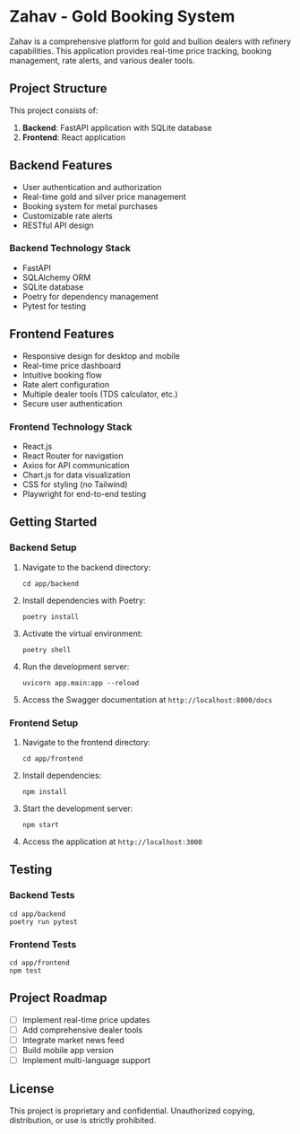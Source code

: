 # Zahav - Gold Booking System

Zahav is a comprehensive platform for gold and bullion dealers with refinery capabilities. This application provides real-time price tracking, booking management, rate alerts, and various dealer tools.

## Project Structure

This project consists of:

1. **Backend**: FastAPI application with SQLite database
2. **Frontend**: React application

## Backend Features

- User authentication and authorization
- Real-time gold and silver price management
- Booking system for metal purchases
- Customizable rate alerts
- RESTful API design

### Backend Technology Stack

- FastAPI
- SQLAlchemy ORM
- SQLite database
- Poetry for dependency management
- Pytest for testing

## Frontend Features

- Responsive design for desktop and mobile
- Real-time price dashboard
- Intuitive booking flow
- Rate alert configuration
- Multiple dealer tools (TDS calculator, etc.)
- Secure user authentication

### Frontend Technology Stack

- React.js
- React Router for navigation
- Axios for API communication
- Chart.js for data visualization
- CSS for styling (no Tailwind)
- Playwright for end-to-end testing

## Getting Started

### Backend Setup

1. Navigate to the backend directory:
   ```
   cd app/backend
   ```

2. Install dependencies with Poetry:
   ```
   poetry install
   ```

3. Activate the virtual environment:
   ```
   poetry shell
   ```

4. Run the development server:
   ```
   uvicorn app.main:app --reload
   ```

5. Access the Swagger documentation at `http://localhost:8000/docs`

### Frontend Setup

1. Navigate to the frontend directory:
   ```
   cd app/frontend
   ```

2. Install dependencies:
   ```
   npm install
   ```

3. Start the development server:
   ```
   npm start
   ```

4. Access the application at `http://localhost:3000`

## Testing

### Backend Tests

```
cd app/backend
poetry run pytest
```

### Frontend Tests

```
cd app/frontend
npm test
```

## Project Roadmap

- [ ] Implement real-time price updates
- [ ] Add comprehensive dealer tools
- [ ] Integrate market news feed
- [ ] Build mobile app version
- [ ] Implement multi-language support

## License

This project is proprietary and confidential. Unauthorized copying, distribution, or use is strictly prohibited.
